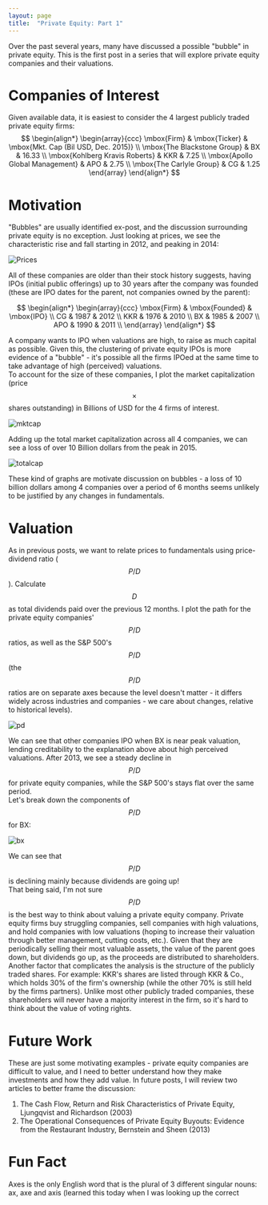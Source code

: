 ```yaml
---
layout: page
title:  "Private Equity: Part 1"
---
```

Over the past several years, many have discussed a possible "bubble" in private equity.    This is the first post in a series that will explore private equity companies and their valuations.

# Companies of Interest

Given available data, it is easiest to consider the 4 largest publicly traded private equity firms: <br />
$$
\begin{align*}
\begin{array}{ccc}
\mbox{Firm} & \mbox{Ticker} & \mbox{Mkt. Cap (Bil USD, Dec. 2015)} \\
\mbox{The Blackstone Group} & BX & 16.33 \\
\mbox{Kohlberg Kravis Roberts} & KKR & 7.25 \\
\mbox{Apollo Global Management} & APO & 2.75 \\
\mbox{The Carlyle Group} & CG &  1.25  
\end{array}
\end{align*}
$$

# Motivation

"Bubbles" are usually identified ex-post, and the discussion surrounding private equity is no exception.  Just looking at prices, we see the characteristic rise and fall starting in 2012, and peaking in 2014:

![Prices](/Post_Images/6_28_2016/Prices.png)

All of these companies are older than their stock history suggests, having IPOs (initial public offerings) up to 30 years after the company was founded (these are IPO dates for the parent, not companies owned by the parent): <br />

$$
\begin{align*}
\begin{array}{ccc}
\mbox{Firm} & \mbox{Founded} & \mbox{IPO} \\
 CG & 1987 & 2012  \\
 KKR & 1976 & 2010 \\
 BX &  1985 & 2007 \\
 APO &  1990 & 2011 \\
\end{array}
\end{align*}
$$

A company wants to IPO when valuations are high, to raise as much capital as possible.  Given this, the clustering of private equity IPOs is more evidence of a "bubble" - it's possible all the firms IPOed at the same time to take advantage of high (perceived) valuations. <br />
To account for the size of these companies, I plot the market capitalization (price$$\times$$shares outstanding) in Billions of USD for the 4 firms of interest.

![mktcap](/Post_Images/6_28_2016/mktcap.png)

Adding up the total market capitalization across all 4 companies, we can see a loss of over 10 Billion dollars from the peak in 2015.<br />

![totalcap](/Post_Images/6_28_2016/totalcap.png)

These kind of graphs are motivate discussion on bubbles - a loss of 10 billion dollars among 4 companies over a period of 6 months seems unlikely to be justified by any changes in fundamentals.

# Valuation

As in previous posts, we want to relate prices to fundamentals using price-dividend ratio ($$P/D$$).  Calculate $$D$$ as total dividends paid over the previous 12 months.  I plot the path for the private equity companies' $$P/D$$ ratios, as well as the S&P 500's $$P/D$$ (the $$P/D$$ ratios are on separate axes because the level doesn't matter - it differs widely across industries and companies - we care about changes, relative to historical levels).  <br />

![pd](/Post_Images/6_28_2016/pd.png)

We can see that other companies IPO when BX is near peak valuation, lending creditability to the explanation above about high perceived valuations.  After 2013, we see a steady decline in $$P/D$$ for private equity companies, while the S&P 500's stays flat over the same period.  <br />
Let's break down the components of $$P/D$$ for BX:  <br />

![bx](/Post_Images/6_28_2016/bx.png)

We can see that $$P/D$$ is declining mainly because dividends are going up!  <br />
That being said, I'm not sure $$P/D$$ is the best way to think about valuing a private equity company.  Private equity firms buy struggling companies, sell companies with high valuations, and hold companies with low valuations (hoping to increase their valuation through better management, cutting costs, etc.).  Given that they are periodically selling their most valuable assets, the value of the parent goes down, but dividends go up, as the proceeds are distributed to shareholders.  <br />
Another factor that complicates the analysis is the structure of the publicly traded shares.  For example: KKR's shares are listed through KKR & Co., which holds 30\% of the firm's ownership (while the other 70\% is still held by the firms partners).  Unlike most other publicly traded companies, these shareholders will never have a majority interest in the firm, so it's hard to think about the value of voting rights.

# Future Work

These are just some motivating examples - private equity companies are difficult to value, and I need to better understand how they make investments and how they add value.  In future posts, I will review two articles to better frame the discussion: <br />
1) The Cash Flow, Return and Risk Characteristics of Private Equity, Ljungqvist and Richardson (2003) <br />
2) The Operational Consequences of Private Equity Buyouts:
Evidence from the Restaurant Industry, Bernstein and Sheen (2013)

# Fun Fact

Axes is the only English word that is the plural of 3 different singular nouns: ax, axe and axis (learned this today when I was looking up the correct
